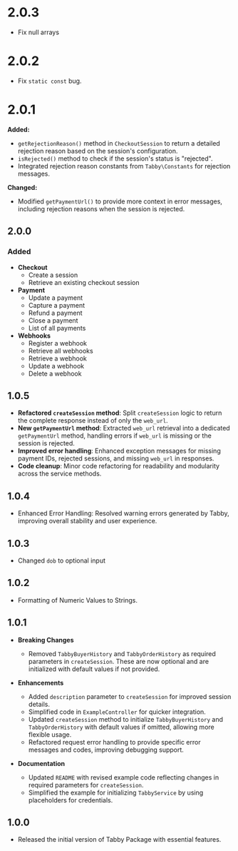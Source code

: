 # 2.0.3
- Fix null arrays

# 2.0.2
- Fix `static const` bug.

# 2.0.1

**Added:**

- `getRejectionReason()` method in `CheckoutSession` to return a detailed rejection reason based on the session's configuration.
- `isRejected()` method to check if the session's status is "rejected".
- Integrated rejection reason constants from `Tabby\Constants` for rejection messages.

**Changed:**

- Modified `getPaymentUrl()` to provide more context in error messages, including rejection reasons when the session is rejected.

## 2.0.0

### Added

- **Checkout**
  - Create a session
  - Retrieve an existing checkout session
- **Payment**
  - Update a payment
  - Capture a payment
  - Refund a payment
  - Close a payment
  - List of all payments
- **Webhooks**
  - Register a webhook
  - Retrieve all webhooks
  - Retrieve a webhook
  - Update a webhook
  - Delete a webhook

## 1.0.5

- **Refactored `createSession` method**: Split `createSession` logic to return the complete response instead of only the `web_url`.
- **New `getPaymentUrl` method**: Extracted `web_url` retrieval into a dedicated `getPaymentUrl` method, handling errors if `web_url` is missing or the session is rejected.
- **Improved error handling**: Enhanced exception messages for missing payment IDs, rejected sessions, and missing `web_url` in responses.
- **Code cleanup**: Minor code refactoring for readability and modularity across the service methods.

## 1.0.4

- Enhanced Error Handling: Resolved warning errors generated by Tabby, improving overall stability and user experience.

## 1.0.3

- Changed `dob` to optional input

## 1.0.2

- Formatting of Numeric Values to Strings.

## 1.0.1

- **Breaking Changes**
  - Removed `TabbyBuyerHistory` and `TabbyOrderHistory` as required parameters in `createSession`. These are now optional and are initialized with default values if not provided.
- **Enhancements**

  - Added `description` parameter to `createSession` for improved session details.
  - Simplified code in `ExampleController` for quicker integration.
  - Updated `createSession` method to initialize `TabbyBuyerHistory` and `TabbyOrderHistory` with default values if omitted, allowing more flexible usage.
  - Refactored request error handling to provide specific error messages and codes, improving debugging support.

- **Documentation**
  - Updated `README` with revised example code reflecting changes in required parameters for `createSession`.
  - Simplified the example for initializing `TabbyService` by using placeholders for credentials.

## 1.0.0

- Released the initial version of Tabby Package with essential features.
